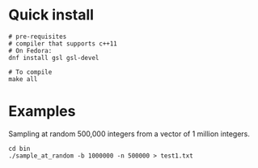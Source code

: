 # Quick install
```
# pre-requisites
# compiler that supports c++11
# On Fedora:
dnf install gsl gsl-devel

# To compile
make all
```
# Examples
Sampling at random 500,000 integers from a vector of 1 million integers.
```
cd bin
./sample_at_random -b 1000000 -n 500000 > test1.txt
```

